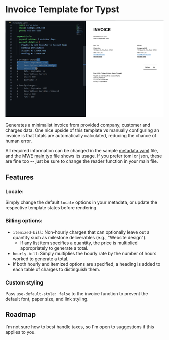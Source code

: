 # Invoice Template for Typst

![](sample-use.gif)

Generates a minimalist invoice from provided company, customer and charges data. One nice upside of this template vs manually configuring an invoice is that totals are automatically calculated, reducing the chance of human error.

All required information can be changed in the sample [metadata.yaml](metadata.yaml) file, and the MWE [main.typ](main.typ) file shows its usage. If you prefer toml or json, these are fine too -- just be sure to change the reader function in your main file.

## Features
### Locale:
Simply change the default `locale` options in your metadata, or update the respective template states before rendering.

### Billing options:
- `itemized-bill`: Non-hourly charges that can optionally leave out a quantity such as milestone deliverables (e.g., "Website design").
  - If any list item specifies a quantity, the price is multiplied appropriately to generate a total.
- `hourly-bill`: Simply multiplies the hourly rate by the number of hours worked to generate a total.
- If both hourly and itemized options are specified, a heading is added to each table of charges to distinguish them.


### Custom styling
Pass `use-default-style: false` to the invoice function to prevent the default font, paper size, and link styling.

## Roadmap
I'm not sure how to best handle taxes, so I'm open to suggestions if this applies to you.